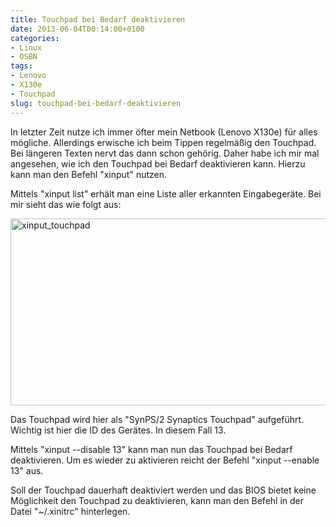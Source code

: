 ```yaml
---
title: Touchpad bei Bedarf deaktivieren
date: 2013-06-04T00:14:00+0100
categories:
- Linux
- OSBN
tags:
- Lenovo
- X130e
- Touchpad
slug: touchpad-bei-bedarf-deaktivieren
---
```

In letzter Zeit nutze ich immer öfter mein Netbook (Lenovo X130e) für alles mögliche. Allerdings erwische ich beim Tippen regelmäßig den Touchpad. Bei längeren Texten nervt das dann schon gehörig. Daher habe ich mir mal angesehen, wie ich den Touchpad bei Bedarf deaktivieren kann. Hierzu kann man den Befehl "xinput" nutzen.

Mittels "xinput list" erhält man eine Liste aller erkannten Eingabegeräte. Bei mir sieht das wie folgt aus:

<img alt="xinput_touchpad" src="/files/xinput_touchpad.gif" style="width: 646px; height: 299px;">

Das Touchpad wird hier als "SynPS/2 Synaptics Touchpad" aufgeführt. Wichtig ist hier die ID des Gerätes. In diesem Fall 13.

Mittels "xinput --disable 13" kann man nun das Touchpad bei Bedarf deaktivieren. Um es wieder zu aktivieren reicht der Befehl "xinput --enable 13" aus.

Soll der Touchpad dauerhaft deaktiviert werden und das BIOS bietet keine Möglichkeit den Touchpad zu deaktivieren, kann man den Befehl in der Datei "~/.xinitrc" hinterlegen.
